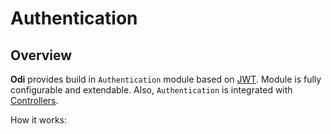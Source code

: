 # Authentication

## Overview

**Odi** provides build in `Authentication` module based on [JWT](https://jwt.io/). Module is fully configurable and extendable. Also, `Authentication` is integrated with [Controllers](controller.md).

How it works:



